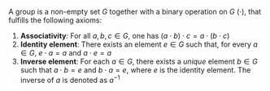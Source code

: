 
A group is a non-empty set $G$ together with a binary operation on $G$ ($\cdot$), that fulfills the following axioms:
1. **Associativity**: For all $a, b, c \in G$, one has $(a \cdot b) \cdot c = a \cdot (b \cdot c)$
2. **Identity element**: There exists an element $e\in G$ such that, for every $a \in G$, $e \cdot a = a$ and $a \cdot e = a$
3. **Inverse element**: For each $a\in G$, there exists a *unique* element $b\in G$ such that $a \cdot b = e$ and $b \cdot a = e$, where $e$ is the identity element. The inverse of $a$ is denoted as $a^{-1}$